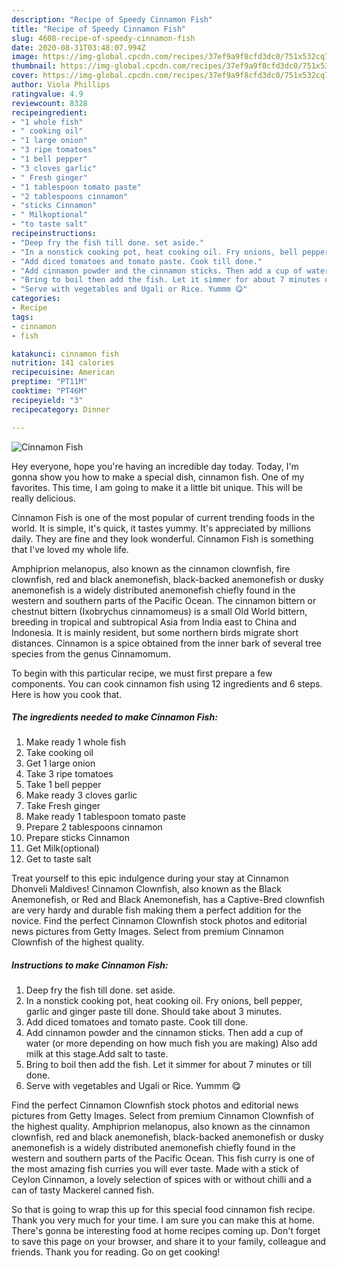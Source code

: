 ```yaml
---
description: "Recipe of Speedy Cinnamon Fish"
title: "Recipe of Speedy Cinnamon Fish"
slug: 4608-recipe-of-speedy-cinnamon-fish
date: 2020-08-31T03:48:07.994Z
image: https://img-global.cpcdn.com/recipes/37ef9a9f8cfd3dc0/751x532cq70/cinnamon-fish-recipe-main-photo.jpg
thumbnail: https://img-global.cpcdn.com/recipes/37ef9a9f8cfd3dc0/751x532cq70/cinnamon-fish-recipe-main-photo.jpg
cover: https://img-global.cpcdn.com/recipes/37ef9a9f8cfd3dc0/751x532cq70/cinnamon-fish-recipe-main-photo.jpg
author: Viola Phillips
ratingvalue: 4.9
reviewcount: 8328
recipeingredient:
- "1 whole fish"
- " cooking oil"
- "1 large onion"
- "3 ripe tomatoes"
- "1 bell pepper"
- "3 cloves garlic"
- " Fresh ginger"
- "1 tablespoon tomato paste"
- "2 tablespoons cinnamon"
- "sticks Cinnamon"
- " Milkoptional"
- "to taste salt"
recipeinstructions:
- "Deep fry the fish till done. set aside."
- "In a nonstick cooking pot, heat cooking oil. Fry onions, bell pepper, garlic and ginger paste till done. Should take about 3 minutes."
- "Add diced tomatoes and tomato paste. Cook till done."
- "Add cinnamon powder and the cinnamon sticks. Then add a cup of water (or more depending on how much fish you are making) Also add milk at this stage.Add salt to taste."
- "Bring to boil then add the fish. Let it simmer for about 7 minutes or till done."
- "Serve with vegetables and Ugali or Rice. Yummm 😋"
categories:
- Recipe
tags:
- cinnamon
- fish

katakunci: cinnamon fish 
nutrition: 141 calories
recipecuisine: American
preptime: "PT11M"
cooktime: "PT46M"
recipeyield: "3"
recipecategory: Dinner

---
```



![Cinnamon Fish](https://img-global.cpcdn.com/recipes/37ef9a9f8cfd3dc0/751x532cq70/cinnamon-fish-recipe-main-photo.jpg)

Hey everyone, hope you're having an incredible day today. Today, I'm gonna show you how to make a special dish, cinnamon fish. One of my favorites. This time, I am going to make it a little bit unique. This will be really delicious.

Cinnamon Fish is one of the most popular of current trending foods in the world. It is simple, it's quick, it tastes yummy. It's appreciated by millions daily. They are fine and they look wonderful. Cinnamon Fish is something that I've loved my whole life.

Amphiprion melanopus, also known as the cinnamon clownfish, fire clownfish, red and black anemonefish, black-backed anemonefish or dusky anemonefish is a widely distributed anemonefish chiefly found in the western and southern parts of the Pacific Ocean. The cinnamon bittern or chestnut bittern (Ixobrychus cinnamomeus) is a small Old World bittern, breeding in tropical and subtropical Asia from India east to China and Indonesia. It is mainly resident, but some northern birds migrate short distances. Cinnamon is a spice obtained from the inner bark of several tree species from the genus Cinnamomum.


To begin with this particular recipe, we must first prepare a few components. You can cook cinnamon fish using 12 ingredients and 6 steps. Here is how you cook that.

<!--inarticleads1-->

##### The ingredients needed to make Cinnamon Fish:

1. Make ready 1 whole fish
1. Take  cooking oil
1. Get 1 large onion
1. Take 3 ripe tomatoes
1. Take 1 bell pepper
1. Make ready 3 cloves garlic
1. Take  Fresh ginger
1. Make ready 1 tablespoon tomato paste
1. Prepare 2 tablespoons cinnamon
1. Prepare sticks Cinnamon
1. Get  Milk(optional)
1. Get to taste salt


Treat yourself to this epic indulgence during your stay at Cinnamon Dhonveli Maldives! Cinnamon Clownfish, also known as the Black Anemonefish, or Red and Black Anemonefish, has a Captive-Bred clownfish are very hardy and durable fish making them a perfect addition for the novice. Find the perfect Cinnamon Clownfish stock photos and editorial news pictures from Getty Images. Select from premium Cinnamon Clownfish of the highest quality. 

<!--inarticleads2-->

##### Instructions to make Cinnamon Fish:

1. Deep fry the fish till done. set aside.
1. In a nonstick cooking pot, heat cooking oil. Fry onions, bell pepper, garlic and ginger paste till done. Should take about 3 minutes.
1. Add diced tomatoes and tomato paste. Cook till done.
1. Add cinnamon powder and the cinnamon sticks. Then add a cup of water (or more depending on how much fish you are making) Also add milk at this stage.Add salt to taste.
1. Bring to boil then add the fish. Let it simmer for about 7 minutes or till done.
1. Serve with vegetables and Ugali or Rice. Yummm 😋


Find the perfect Cinnamon Clownfish stock photos and editorial news pictures from Getty Images. Select from premium Cinnamon Clownfish of the highest quality. Amphiprion melanopus, also known as the cinnamon clownfish, red and black anemonefish, black-backed anemonefish or dusky anemonefish is a widely distributed anemonefish chiefly found in the western and southern parts of the Pacific Ocean. This fish curry is one of the most amazing fish curries you will ever taste. Made with a stick of Ceylon Cinnamon, a lovely selection of spices with or without chilli and a can of tasty Mackerel canned fish. 

So that is going to wrap this up for this special food cinnamon fish recipe. Thank you very much for your time. I am sure you can make this at home. There's gonna be interesting food at home recipes coming up. Don't forget to save this page on your browser, and share it to your family, colleague and friends. Thank you for reading. Go on get cooking!
